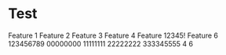 Test
====

Feature 1
Feature 2
Feature 3
Feature 4
Feature 12345!
Feature 6
123456789
00000000
11111111
22222222
333345555
4
6